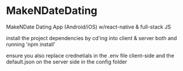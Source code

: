 # MakeNDateDating
MakeNDate Dating App (Android/iOS) w/react-native &amp; full-stack JS

install the project dependencies by cd'ing into client & server both and running 'npm install'

ensure you also replace crednetials in the .env file client-side and the default.json on the server side in the config folder
